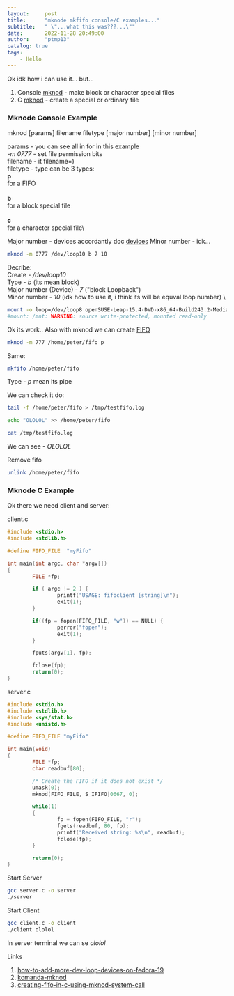 ```yaml
---
layout:     post
title:      "mknode mkfifo console/C examples..."
subtitle:   " \"...what this was???...\""
date:       2022-11-28 20:49:00
author:     "ptmp13"
catalog: true
tags:
    - Hello
---
```


Ok idk how i can use it... but...

1. Console [mknod](https://man7.org/linux/man-pages/man1/mknod.1.html) - make block or character special files
2. C [mknod](https://man7.org/linux/man-pages/man2/mknod.2.html) - create a special or ordinary file

### Mknode Console Example

mknod [params] filename filetype [major number] [minor number]  

params - you can see all in for in this example\
_-m 0777_ - set file permission bits\
filename - it filename=)\
filetype - type can be 3 types:\
    **p**\
    for a FIFO\
\
    **b**  
    for a block special file  
\
    **c**  
    for a character special file\

Major number - devices accordantly doc [devices](https://www.kernel.org/doc/Documentation/admin-guide/devices.txt)
Minor number - idk...

```bash
mknod -m 0777 /dev/loop10 b 7 10
```

Decribe:  \
Create - _/dev/loop10_  \
Type - _b_ (its mean block)  \
Major number (Device) - _7_ ("block Loopback")  \
Minor number - _10_ (idk how to use it, i think its will be equval loop number)  \

```bash
mount -o loop=/dev/loop8 openSUSE-Leap-15.4-DVD-x86_64-Build243.2-Media.iso /mnt
#mount: /mnt: WARNING: source write-protected, mounted read-only
```

Ok its work.. Also with mknod we can create [FIFO](https://man7.org/linux/man-pages/man7/fifo.7.html)

```bash
mknod -m 777 /home/peter/fifo p
```
Same:
```bash
mkfifo /home/peter/fifo
```


Type - _p_ mean its pipe

We can check it do:
```bash
tail -f /home/peter/fifo > /tmp/testfifo.log
```

```bash
echo "OLOLOL" >> /home/peter/fifo
```

```bash
cat /tmp/testfifo.log
```
We can see - _OLOLOL_

Remove fifo
```bash
unlink /home/peter/fifo
```

### Mknode C Example

Ok there we need client and server:

client.c
```C
#include <stdio.h>
#include <stdlib.h>

#define FIFO_FILE  "myFifo"

int main(int argc, char *argv[])
{
        FILE *fp;

        if ( argc != 2 ) {
                printf("USAGE: fifoclient [string]\n");
                exit(1);
        }

        if((fp = fopen(FIFO_FILE, "w")) == NULL) {
                perror("fopen");
                exit(1);
        }

        fputs(argv[1], fp);

        fclose(fp);
        return(0);
}
```

server.c
```C
#include <stdio.h>
#include <stdlib.h>
#include <sys/stat.h>
#include <unistd.h>

#define FIFO_FILE "myFifo"

int main(void)
{
        FILE *fp;
        char readbuf[80];

        /* Create the FIFO if it does not exist */
        umask(0);
        mknod(FIFO_FILE, S_IFIFO|0667, 0);

        while(1)
        {
                fp = fopen(FIFO_FILE, "r");
                fgets(readbuf, 80, fp);
                printf("Received string: %s\n", readbuf);
                fclose(fp);
        }

        return(0);
}
```

Start Server
```bash
gcc server.c -o server
./server
```

Start Client
```bash
gcc client.c -o client
./client ololol
```

In server terminal we can se _ololol_

Links
1. [how-to-add-more-dev-loop-devices-on-fedora-19](https://unix.stackexchange.com/questions/98742/how-to-add-more-dev-loop-devices-on-fedora-19)
2. [komanda-mknod](https://linux-faq.ru/page/komanda-mknod)
3. [creating-fifo-in-c-using-mknod-system-call](https://www.prodevelopertutorial.com/linux-system-programming-creating-fifo-in-c-using-mknod-system-call-in-linux/)